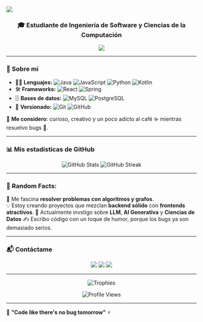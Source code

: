 <!-- Encabezado llamativo -->
<img src="https://capsule-render.vercel.app/api?type=waving&color=0:43e97b,100:38f9d7&height=200&section=header&text=Hola,%20soy%20Juan%20Esteban!&fontSize=40&fontColor=ffffff&animation=fadeIn" />

<h3 align="center">🎓 Estudiante de Ingeniería de Software y Ciencias de la Computación</h3>

<p align="center">
  <img src="https://readme-typing-svg.herokuapp.com?color=43E97B&size=22&center=true&vCenter=true&width=600&lines=💻+Backend,+Frontend+y+Datos;🚀+Apasionado+por+la+IA+y+los+algoritmos;🌱+Siempre+aprendiendo+nuevas+tecnologías" />
</p>

---

### 🚀 Sobre mí
- 🧑‍💻 **Lenguajes:** ![Java](https://img.shields.io/badge/Java-%23ED8B00.svg?style=flat&logo=java&logoColor=white) ![JavaScript](https://img.shields.io/badge/JavaScript-%23F7DF1E.svg?style=flat&logo=javascript&logoColor=black) ![Python](https://img.shields.io/badge/Python-%2314354C.svg?style=flat&logo=python&logoColor=white) ![Kotlin](https://img.shields.io/badge/Kotlin-%230095D5.svg?style=flat&logo=kotlin&logoColor=white)  
- 🛠️ **Frameworks:** ![React](https://img.shields.io/badge/React-%2320232a.svg?style=flat&logo=react&logoColor=%2361DAFB) ![Spring](https://img.shields.io/badge/Spring-%236DB33F.svg?style=flat&logo=spring&logoColor=white)  
- 🗄️ **Bases de datos:** ![MySQL](https://img.shields.io/badge/MySQL-%2300f.svg?style=flat&logo=mysql&logoColor=white) ![PostgreSQL](https://img.shields.io/badge/PostgreSQL-%23336791.svg?style=flat&logo=postgresql&logoColor=white)  
- 🖤 **Versionado:** ![Git](https://img.shields.io/badge/Git-%23F05033.svg?style=flat&logo=git&logoColor=white) ![GitHub](https://img.shields.io/badge/GitHub-%23121011.svg?style=flat&logo=github&logoColor=white)  

🎨 **Me considero**: curioso, creativo y un poco adicto al café ☕ mientras resuelvo bugs 🐛.  

---

### 📊 Mis estadísticas de GitHub
<p align="center">
  <img src="https://github-readme-stats.vercel.app/api?username=JuanEstebanLG&show_icons=true&theme=react&count_private=true&hide_border=true&border_radius=15" alt="GitHub Stats" />
  <img src="https://github-readme-streak-stats.herokuapp.com?user=JuanEstebanLG&theme=react&hide_border=true&border_radius=15" alt="GitHub Streak" />
</p>

---

### 🧠 Random Facts:
🌟 Me fascina **resolver problemas con algoritmos y grafos**.  
💡 Estoy creando proyectos que mezclan **backend sólido** con **frontends atractivos**. 
🤖 Actualmente invstigo sobre **LLM**, **AI Generativa** y **Ciencias de Datos**
✍️ Escribo código con un toque de humor, porque los bugs ya son demasiado serios.  

---

### 📬 Contáctame
<p align="center">
  <a href="mailto:jl3steban@gmail.com"><img src="https://img.shields.io/badge/Gmail-D14836?style=for-the-badge&logo=gmail&logoColor=white"/></a>
  <a href="https://www.linkedin.com/in/jlesteban3/"><img src="https://img.shields.io/badge/LinkedIn-%230077B5.svg?style=for-the-badge&logo=linkedin&logoColor=white"/></a>
  <a href="https://github.com/JuanEstebanLG"><img src="https://img.shields.io/badge/GitHub-100000?style=for-the-badge&logo=github&logoColor=white"/></a>
</p>

---

<p align="center">
  <img src="https://github-profile-trophy.vercel.app/?username=JuanEstebanLG&theme=onestar&no-frame=true&no-bg=true&margin-w=4" alt="Trophies" />
</p>

<p align="center">
  <img src="https://komarev.com/ghpvc/?username=JuanEstebanLG&style=flat-square&color=blue" alt="Profile Views" />
</p>

---

🎉 **"Code like there's no bug tomorrow"** ⚡
